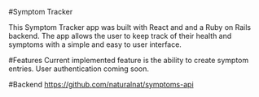#Symptom Tracker 

This Symptom Tracker app was built with React and and a Ruby on Rails backend. The app allows the user to keep track of their health and symptoms with a simple and easy to user interface. 

#Features
Current implemented feature is the ability to create symptom entries. User authentication coming soon. 

#Backend
https://github.com/naturalnat/symptoms-api